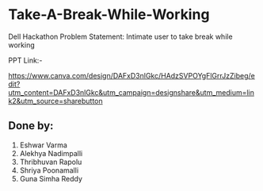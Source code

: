 # Take-A-Break-While-Working
Dell Hackathon
Problem Statement: Intimate user to take break while working

PPT Link:-

https://www.canva.com/design/DAFxD3nlGkc/HAdzSVPOYgFlGrrJzZibeg/edit?utm_content=DAFxD3nlGkc&utm_campaign=designshare&utm_medium=link2&utm_source=sharebutton

## Done by:
1. Eshwar Varma
2. Alekhya Nadimpalli
3. Thribhuvan Rapolu
4. Shriya Poonamalli
5. Guna Simha Reddy
